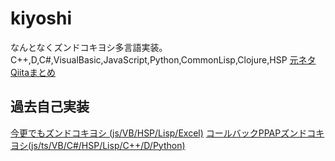 # kiyoshi
なんとなくズンドコキヨシ多言語実装。
C++,D,C#,VisualBasic,JavaScript,Python,CommonLisp,Clojure,HSP
[元ネタ](https://twitter.com/kumiromilk/status/707437861881180160?ref_src=twsrc%5Etfw%7Ctwcamp%5Etweetembed%7Ctwterm%5E707437861881180160&ref_url=https%3A%2F%2Fqiita.com%2Fshunsugai%40github%2Fitems%2F971a15461de29563bf90)
[Qiitaまとめ](https://qiita.com/shunsugai@github/items/971a15461de29563bf90)

## 過去自己実装
[今更でもズンドコキヨシ (js/VB/HSP/Lisp/Excel)](https://qiita.com/yosgspec/items/5d6b25af830541c155cb)
[コールバックPPAPズンドコキヨシ(js/ts/VB/C#/HSP/Lisp/C++/D/Python)](https://qiita.com/yosgspec/items/5c7a8954fa5555593b21)
